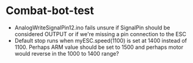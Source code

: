 # Combat-bot-test
  * AnalogWriteSignalPin12.ino fails unsure if SignalPin should be considered OUTPUT or if we're missing a pin connection to the ESC
  * Default stop runs when myESC.speed(1100) is set at 1400 instead of 1100. Perhaps ARM value should be set to 1500 and perhaps motor would reverse in the 1000 to 1400 range?
